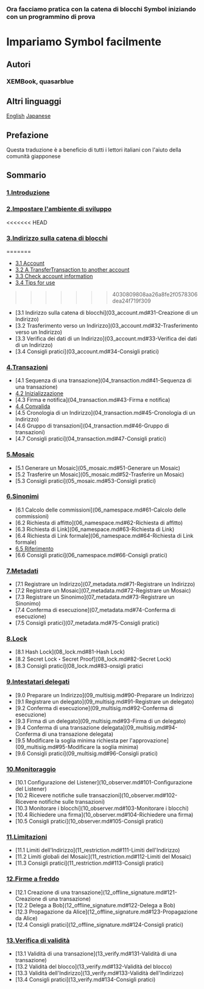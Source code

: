### Ora facciamo pratica con la catena di blocchi Symbol iniziando con un programmino di prova 

# Impariamo Symbol facilmente

## Autori

### XEMBook, quasarblue

## Altri linguaggi
[English](https://learn.en.symbol-community.com)
[Japanese](https://learn.ja.symbol-community.com)

## Prefazione
Questa traduzione è a beneficio di tutti i lettori italiani
con l'aiuto della comunità giapponese 

## Sommario

### [1.Introduzione](./01_introduction.md)

### [2.Impostare l'ambiente di sviluppo](./02_setting.md)

<<<<<<< HEAD
### [3.Indirizzo sulla catena di blocchi](./03_account.md)
=======
- [3.1 Account](03_account.md#31-creating-an-account)
- [3.2 A TransferTransaction to another account](03_account.md#32-a-transfertransaction-to-another-account)
- [3.3 Check account information](03_account.md#33-check-account-information)
- [3.4 Tips for use](https://github.com/xembook/quick_learning_symbol/blob/main/03_account.md#34-%E7%8F%BE%E5%A0%B4%E3%81%A7%E4%BD%BF%E3%81%88%E3%82%8B%E3%83%92%E3%83%B3%E3%83%88)
>>>>>>> 4030809808aa26a8fe2f0578306dea24f719f309

- [3.1 Indirizzo sulla catena di blocchi](03_account.md#31-Creazione di un Indirizzo)
- [3.2 Trasferimento verso un Indirizzo](03_account.md#32-Trasferimento verso un Indirizzo)
- [3.3 Verifica dei dati di un Indirizzo](03_account.md#33-Verifica dei dati di un Indirizzo)
- [3.4 Consigli pratici](03_account.md#34-Consigli pratici)

### [4.Transazioni](./04_transaction.md)

- [4.1 Sequenza di una transazione](04_transaction.md#41-Sequenza di una transazione)
- [4.2 Inizializzazione](04_transaction.md#42-Inizializzazione)
- [4.3 Firma e notifica](04_transaction.md#43-Firma e notifica)
- [4.4 Convalida](04_transaction.md#44-Convalida)
- [4.5 Cronologia di un Indirizzo](04_transaction.md#45-Cronologia di un Indirizzo)
- [4.6 Gruppo di transazioni](04_transaction.md#46-Gruppo di transazioni)
- [4.7 Consigli pratici](04_transaction.md#47-Consigli pratici)

### [5.Mosaic](./05_mosaic.md)

- [5.1 Generare un Mosaic](05_mosaic.md#51-Generare un Mosaic)
- [5.2 Trasferire un Mosaic](05_mosaic.md#52-Trasferire un Mosaic)
- [5.3 Consigli pratici](05_mosaic.md#53-Consigli pratici)

### [6.Sinonimi](./06_namespace.md)

- [6.1 Calcolo delle commissioni](06_namespace.md#61-Calcolo delle commissioni)
- [6.2 Richiesta di affitto](06_namespace.md#62-Richiesta di affitto)
- [6.3 Richiesta di Link](06_namespace.md#63-Richiesta di Link)
- [6.4 Richiesta di Link formale](06_namespace.md#64-Richiesta di Link formale)
- [6.5 Riferimento](06_namespace.md#65-Riferimento)
- [6.6 Consigli pratici](06_namespace.md#66-Consigli pratici)

### [7.Metadati](./07_metadata.md)

- [7.1 Registrare un Indirizzo](07_metadata.md#71-Registrare un Indirizzo)
- [7.2 Registrare un Mosaic](07_metadata.md#72-Registrare un Mosaic)
- [7.3 Registrare un Sinonimo](07_metadata.md#73-Registrare un Sinonimo)
- [7.4 Conferma di esecuzione](07_metadata.md#74-Conferma di esecuzione)
- [7.5 Consigli pratici](07_metadata.md#75-Consigli pratici)

### [8.Lock](./08_lock.md)

- [8.1 Hash Lock](08_lock.md#81-Hash Lock)
- [8.2 Secret Lock・Secret Proof](08_lock.md#82-Secret Lock)
- [8.3 Consigli pratici](08_lock.md#83-onsigli pratici

### [9.Intestatari delegati](./09_multisig.md)

- [9.0 Preparare un Indirizzo](09_multisig.md#90-Preparare un Indirizzo)
- [9.1 Registrare un delegato](09_multisig.md#91-Registrare un delegato)
- [9.2 Conferma di esecuzione](09_multisig.md#92-Conferma di esecuzione)
- [9.3 Firma di un delegato](09_multisig.md#93-Firma di un delegato)
- [9.4 Conferma di una transazione delegata](09_multisig.md#94-Conferma di una transazione delegata)
- [9.5 Modificare la soglia minima richiesta per l'approvazione](09_multisig.md#95-Modificare la soglia minima)
- [9.6 Consigli pratici](09_multisig.md#96-Consigli pratici)

### [10.Monitoraggio](./10_observer.md)

- [10.1 Configurazione del Listener](10_observer.md#101-Configurazione del Listener)
- [10.2 Ricevere notifiche sulle transaczioni](10_observer.md#102-Ricevere notifiche sulle transazioni)
- [10.3 Monitorare i blocchi](10_observer.md#103-Monitorare i blocchi)
- [10.4 Richiedere una firma](10_observer.md#104-Richiedere una firma)
- [10.5 Consigli pratici](10_observer.md#105-Consigli pratici)

### [11.Limitazioni](./10_restriction.md)

- [11.1 Limiti dell'Indirizzo](11_restriction.md#111-Limiti dell'Indirizzo)
- [11.2 Limiti globali del Mosaic](11_restriction.md#112-Limiti del Mosaic)
- [11.3 Consigli pratici](11_restriction.md#113-Consigli pratici)

### [12.Firme a freddo](./12_offline_signature.md)

- [12.1 Creazione di una transazione](12_offline_signature.md#121-Creazione di una transazione)
- [12.2 Delega a Bob](12_offline_signature.md#122-Delega a Bob)
- [12.3 Propagazione da Alice](12_offline_signature.md#123-Propagazione da Alice)
- [12.4 Consigli pratici](12_offline_signature.md#124-Consigli pratici)

### [13.Verifica di validità](./13_verify.md)

- [13.1 Validità di una transazione](13_verify.md#131-Validità di una transazione)
- [13.2 Validità del blocco](13_verify.md#132-Validità del blocco)
- [13.3 Validità dell'Indirizzo](13_verify.md#133-Validità dell'Indirizzo)
- [13.4 Consigli pratici](13_verify.md#134-Consigli pratici)
